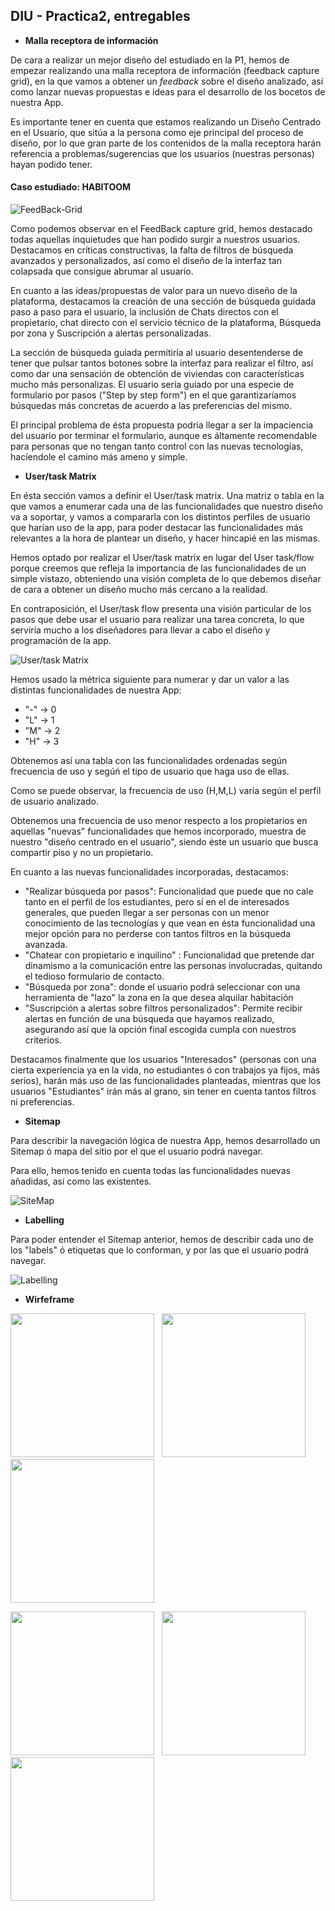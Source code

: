 ## DIU - Practica2, entregables


- __Malla receptora de información__   

De cara a realizar un mejor diseño del estudiado en la P1, hemos de empezar realizando una malla receptora de información (feedback capture grid), en la que vamos a obtener un *feedback* sobre el diseño analizado, así como lanzar nuevas propuestas e ideas para el desarrollo de los bocetos de nuestra App. 

Es importante tener en cuenta que estamos realizando un Diseño Centrado en el Usuario, que sitúa a la persona como eje principal del proceso de diseño, por lo que gran parte de los contenidos de la malla receptora harán referencia a problemas/sugerencias que los usuarios (nuestras personas) hayan podido tener.   

#### Caso estudiado: HABITOOM        

![FeedBack-Grid](imagenes/FeedBack-Grid.jpg)   
 



Como podemos observar en el FeedBack capture grid, hemos destacado todas aquellas inquietudes que han podido surgir a nuestros usuarios. Destacamos en críticas constructivas, la falta de filtros de búsqueda avanzados y personalizados, así como el diseño de la interfaz tan colapsada que consigue abrumar al usuario. 

En cuanto a las ideas/propuestas de valor para un nuevo diseño de la plataforma, destacamos la creación de una sección de búsqueda guidada paso a paso para el usuario, la inclusión de Chats directos con el propietario, chat directo con el servicio técnico de la plataforma, Búsqueda por zona y Suscripción a alertas personalizadas. 

La sección de búsqueda guiada permitiría al usuario desentenderse de tener que pulsar tantos botones sobre la interfaz para realizar el filtro, así como dar una sensación de obtención de viviendas con características mucho más personalizas. El usuario sería guiado por una especie de formulario por pasos ("Step by step form") en el que garantizaríamos búsquedas más concretas de acuerdo a las preferencias del mismo. 

El principal problema de ésta propuesta podría llegar a ser la impaciencia del usuario por terminar el formulario, aunque es áltamente recomendable para personas que no tengan tanto control con las nuevas tecnologías, hacíendole el camino más ameno y simple. 



 - __User/task Matrix__   

En ésta sección vamos a definir el User/task matrix. Una matriz o tabla en la que vamos a enumerar cada una de las funcionalidades que nuestro diseño va a soportar, y vamos a compararla con los distintos perfiles de usuario que harían uso de la app, para poder destacar las funcionalidades más relevantes a la hora de plantear un diseño, y hacer hincapié en las mismas.

Hemos optado por realizar el User/task matrix en lugar del User task/flow porque creemos que refleja la importancia de las funcionalidades de un simple vistazo, obteniendo una visión completa de lo que debemos diseñar de cara a obtener un diseño mucho más cercano a la realidad. 

En contraposición, el User/task flow presenta una visión particular de los pasos que debe usar el usuario para realizar una tarea concreta, lo que serviría mucho a los diseñadores para llevar a cabo el diseño y programación de la app.   

![User/task Matrix](imagenes/User-Task-Matrix.png)   

Hemos usado la métrica siguiente para numerar y dar un valor a las distintas funcionalidades de nuestra App: 

 - "-" -> 0
 - "L" -> 1
 - "M" -> 2
 - "H" -> 3

Obtenemos así una tabla con las funcionalidades ordenadas según frecuencia de uso y segúń el tipo de usuario que haga uso de ellas.

Como se puede observar, la frecuencia de uso (H,M,L) varía según el perfil de usuario analizado.

Obtenemos una frecuencia de uso menor respecto a los propietarios en aquellas "nuevas" funcionalidades que hemos incorporado, muestra de nuestro "diseño centrado en el usuario", siendo éste un usuario que busca compartir piso y no un propietario. 

En cuanto a las nuevas funcionalidades incorporadas, destacamos:
 - "Realizar búsqueda por pasos": Funcionalidad que puede que no cale tanto en el perfil de los estudiantes, pero sí en el de interesados generales, que pueden llegar a ser personas con un menor conocimiento de las tecnologías y que vean en ésta funcionalidad una mejor opción para no perderse con tantos filtros en la búsqueda avanzada. 
 - "Chatear con propietario e inquilino" : Funcionalidad que pretende dar dinamismo a la comunicación entre las personas involucradas, quitando el tedioso formulario de contacto. 
 - "Búsqueda por zona": donde el usuario podrá seleccionar con una herramienta de "lazo" la zona en la que desea alquilar habitación
 - "Suscripción a alertas sobre filtros personalizados": Permite recibir alertas en función de una búsqueda que hayamos realizado, asegurando así que la opción final escogida cumpla con nuestros criterios.

Destacamos finalmente que los usuarios "Interesados" (personas con una cierta experiencia ya en la vida, no estudiantes ó con trabajos ya fijos, más serios), harán más uso de las funcionalidades planteadas, mientras que los usuarios "Estudiantes" irán más al grano, sin tener en cuenta tantos filtros ni preferencias. 


 - __Sitemap__   

Para describir la navegación lógica de nuestra App, hemos desarrollado un Sitemap ó mapa del sitio por el que el usuario podrá navegar. 

Para ello, hemos tenido en cuenta todas las funcionalidades nuevas añadidas, así como las existentes.    

![SiteMap](imagenes/sitemap.jpeg)   

 - __Labelling__   

Para poder entender el Sitemap anterior, hemos de describir cada uno de los "labels" ó etiquetas que lo conforman, y por las que el usuario podrá navegar.

![Labelling](imagenes/labelling.jpeg)   

 - __Wirfeframe__   


<img src="imagenes/wireframes/inicio.png" width="230" />&nbsp; &nbsp;<img src="imagenes/wireframes/inicio-menu.png" width="230" />&nbsp; &nbsp;<img src="imagenes/wireframes/busqueda-zona.png" width="230" />


<img src="imagenes/wireframes/agente-inmobiliario.png" width="230" />&nbsp; &nbsp;<img src="imagenes/wireframes/agente-inmobiliario-2.png" width="230" />&nbsp; &nbsp;<img src="imagenes/wireframes/busqueda-avanzada.png" width="230" />








